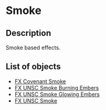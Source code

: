 # Smoke

## Description

Smoke based effects.

## List of objects

* [FX Covenant Smoke](fx-covenant-smoke.md)
* [FX UNSC Smoke Burning Embers](fx-unsc-smoke-burning-embers.md)
* [FX UNSC Smoke Glowing Embers](fx-unsc-smoke-glowing-embers.md)
* [FX UNSC Smoke](fx-unsc-smoke.md)

